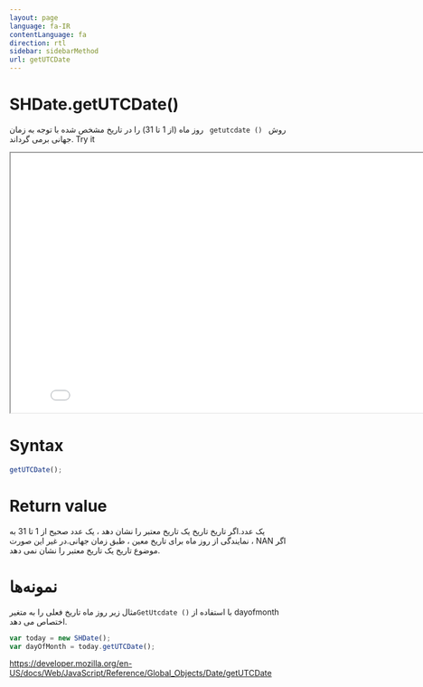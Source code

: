 ```yaml
---
layout: page
language: fa-IR
contentLanguage: fa
direction: rtl
sidebar: sidebarMethod
url: getUTCDate
---
```


# SHDate.getUTCDate()

روش <code dir = "ltr"> getutcdate () </code> روز ماه (از 1 تا 31) را در تاریخ مشخص شده با توجه به زمان جهانی برمی گرداند.
Try it

<iframe style="width: 830px; height: 460px;" src="/SHDateTime-js/examples/live.html?function=getUTCDate" title="MDN Web Docs Interactive Example" loading="lazy"></iframe>
<br/>

# Syntax

```js
getUTCDate();
```

# Return value

یک عدد.اگر تاریخ تاریخ یک تاریخ معتبر را نشان دهد ، یک عدد صحیح از 1 تا 31 به نمایندگی از روز ماه برای تاریخ معین ، طبق زمان جهانی.در غیر این صورت ، NAN اگر موضوع تاریخ یک تاریخ معتبر را نشان نمی دهد.

# نمونه‌ها

با استفاده از <code dir="ltr">GetUtcdate ()</code>مثال زیر روز ماه تاریخ فعلی را به متغیر dayofmonth اختصاص می دهد.

```js
var today = new SHDate();
var dayOfMonth = today.getUTCDate();
```

https://developer.mozilla.org/en-US/docs/Web/JavaScript/Reference/Global_Objects/Date/getUTCDate
